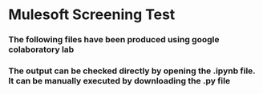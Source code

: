 # Mulesoft Screening Test 
<h3>The following files have been produced using google colaboratory lab<h3>
<p>The output can be checked directly by opening the .ipynb file.
It can be manually executed by downloading the .py file<p>
